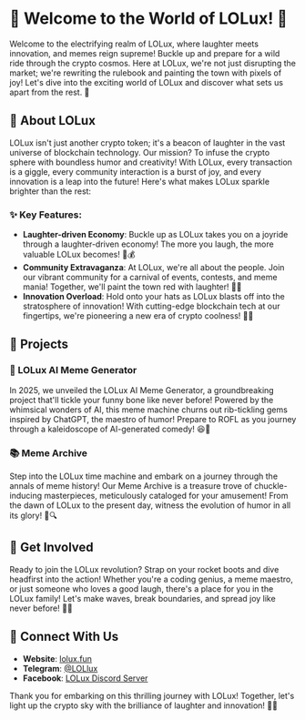 # 🌟 Welcome to the World of LOLux! 🚀


Welcome to the electrifying realm of LOLux, where laughter meets innovation, and memes reign supreme! Buckle up and prepare for a wild ride through the crypto cosmos. Here at LOLux, we're not just disrupting the market; we're rewriting the rulebook and painting the town with pixels of joy! Let's dive into the exciting world of LOLux and discover what sets us apart from the rest. 🎉


## 🚀 About LOLux

LOLux isn't just another crypto token; it's a beacon of laughter in the vast universe of blockchain technology. Our mission? To infuse the crypto sphere with boundless humor and creativity! With LOLux, every transaction is a giggle, every community interaction is a burst of joy, and every innovation is a leap into the future! Here's what makes LOLux sparkle brighter than the rest:

### ✨ Key Features:

- **Laughter-driven Economy**: Buckle up as LOLux takes you on a joyride through a laughter-driven economy! The more you laugh, the more valuable LOLux becomes! 🤣💰
- **Community Extravaganza**: At LOLux, we're all about the people. Join our vibrant community for a carnival of events, contests, and meme mania! Together, we'll paint the town red with laughter! 🎪🎈
- **Innovation Overload**: Hold onto your hats as LOLux blasts off into the stratosphere of innovation! With cutting-edge blockchain tech at our fingertips, we're pioneering a new era of crypto coolness! 🚀💡

## 🌈 Projects

### 🤖 LOLux AI Meme Generator

In 2025, we unveiled the LOLux AI Meme Generator, a groundbreaking project that'll tickle your funny bone like never before! Powered by the whimsical wonders of AI, this meme machine churns out rib-tickling gems inspired by ChatGPT, the maestro of humor! Prepare to ROFL as you journey through a kaleidoscope of AI-generated comedy! 😆🎨

### 📚 Meme Archive

Step into the LOLux time machine and embark on a journey through the annals of meme history! Our Meme Archive is a treasure trove of chuckle-inducing masterpieces, meticulously cataloged for your amusement! From the dawn of LOLux to the present day, witness the evolution of humor in all its glory! 📜🔍

## 🌟 Get Involved

Ready to join the LOLux revolution? Strap on your rocket boots and dive headfirst into the action! Whether you're a coding genius, a meme maestro, or just someone who loves a good laugh, there's a place for you in the LOLux family! Let's make waves, break boundaries, and spread joy like never before! 🌊🎉

## 🚀 Connect With Us

- **Website**: [lolux.fun](https://www.lolux.fun)
- **Telegram**: [@LOLlux](https://telegram.com/loluxfun)
- **Facebook**: [LOLux Discord Server](https://facebook.com/lolux.fun)

Thank you for embarking on this thrilling journey with LOLux! Together, let's light up the crypto sky with the brilliance of laughter and innovation! 🚀🤣